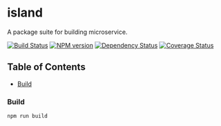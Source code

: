 # island
A package suite for building microservice.


[![Build Status](https://api.travis-ci.org/spearhead-ea/island.svg?branch=master)](https://travis-ci.org/spearhead-ea/island)
[![NPM version](https://badge.fury.io/js/island.svg)](http://badge.fury.io/js/island)
[![Dependency Status](https://david-dm.org/spearhead-ea/island/status.svg)](https://david-dm.org/spearhead-ea/island)
[![Coverage Status](https://coveralls.io/repos/github/spearhead-ea/island/badge.svg?branch=master)](https://coveralls.io/github/spearhead-ea/island?branch=master)


## Table of Contents
- [Build](#build)

### Build
    npm run build
